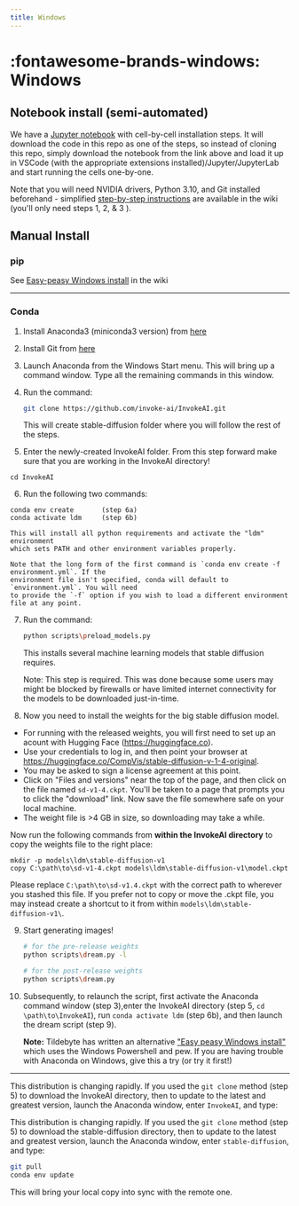 ```yaml
---
title: Windows
---
```


# :fontawesome-brands-windows: Windows

## **Notebook install (semi-automated)**

We have a
[Jupyter notebook](https://github.com/invoke-ai/InvokeAI/blob/main/notebooks/Stable-Diffusion-local-Windows.ipynb)
with cell-by-cell installation steps. It will download the code in this repo as
one of the steps, so instead of cloning this repo, simply download the notebook
from the link above and load it up in VSCode (with the appropriate extensions
installed)/Jupyter/JupyterLab and start running the cells one-by-one.

Note that you will need NVIDIA drivers, Python 3.10, and Git installed
beforehand - simplified
[step-by-step instructions](https://github.com/invoke-ai/InvokeAI/wiki/Easy-peasy-Windows-install)
are available in the wiki (you'll only need steps 1, 2, & 3 ).

## **Manual Install**

### **pip**

See
[Easy-peasy Windows install](https://github.com/invoke-ai/InvokeAI/wiki/Easy-peasy-Windows-install)
in the wiki

---

### **Conda**

1. Install Anaconda3 (miniconda3 version) from [here](https://docs.anaconda.com/anaconda/install/windows/)

2. Install Git from [here](https://git-scm.com/download/win)

3. Launch Anaconda from the Windows Start menu. This will bring up a command
   window. Type all the remaining commands in this window.

4. Run the command:

    ```bash
    git clone https://github.com/invoke-ai/InvokeAI.git
    ```

    This will create stable-diffusion folder where you will follow the rest of
    the steps.

5. Enter the newly-created InvokeAI folder. From this step forward make sure that you are working in the InvokeAI directory!

```
cd InvokeAI
```

6. Run the following two commands:

```
conda env create       (step 6a)
conda activate ldm     (step 6b)
```
    This will install all python requirements and activate the "ldm" environment
    which sets PATH and other environment variables properly.

    Note that the long form of the first command is `conda env create -f environment.yml`. If the
    environment file isn't specified, conda will default to `environment.yml`. You will need
    to provide the `-f` option if you wish to load a different environment file at any point.

7. Run the command:

    ```bash
    python scripts\preload_models.py
    ```

    This installs several machine learning models that stable diffusion requires.

    Note: This step is required. This was done because some users may might be
    blocked by firewalls or have limited internet connectivity for the models to
    be downloaded just-in-time.

8. Now you need to install the weights for the big stable diffusion model.

- For running with the released weights, you will first need to set up an acount with Hugging Face (https://huggingface.co).
- Use your credentials to log in, and then point your browser at https://huggingface.co/CompVis/stable-diffusion-v-1-4-original.
- You may be asked to sign a license agreement at this point.
- Click on "Files and versions" near the top of the page, and then click on the file named `sd-v1-4.ckpt`. You'll be taken to a page that
  prompts you to click the "download" link. Now save the file somewhere safe on your local machine.
- The weight file is >4 GB in size, so
  downloading may take a while.

Now run the following commands from **within the InvokeAI directory** to copy the weights file to the right place:

```
mkdir -p models\ldm\stable-diffusion-v1
copy C:\path\to\sd-v1-4.ckpt models\ldm\stable-diffusion-v1\model.ckpt
```

Please replace `C:\path\to\sd-v1.4.ckpt` with the correct path to wherever you stashed this file. If you prefer not to copy or move the .ckpt file,
you may instead create a shortcut to it from within `models\ldm\stable-diffusion-v1\`.

9. Start generating images!

    ```bash
    # for the pre-release weights
    python scripts\dream.py -l

    # for the post-release weights
    python scripts\dream.py
    ```

10. Subsequently, to relaunch the script, first activate the Anaconda command window (step 3),enter the InvokeAI directory (step 5, `cd \path\to\InvokeAI`), run `conda activate ldm` (step 6b), and then launch the dream script (step 9).

    **Note:** Tildebyte has written an alternative
    ["Easy peasy Windows install"](https://github.com/invoke-ai/InvokeAI/wiki/Easy-peasy-Windows-install)
    which uses the Windows Powershell and pew. If you are having trouble with
    Anaconda on Windows, give this a try (or try it first!)

---

This distribution is changing rapidly. If you used the `git clone` method (step 5) to download the InvokeAI directory, then to update to the latest and greatest version, launch the Anaconda window, enter `InvokeAI`, and type:

This distribution is changing rapidly. If you used the `git clone` method
(step 5) to download the stable-diffusion directory, then to update to the
latest and greatest version, launch the Anaconda window, enter
`stable-diffusion`, and type:

```bash
git pull
conda env update
```

This will bring your local copy into sync with the remote one.
